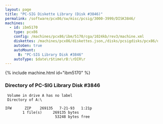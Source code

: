 ```yaml
---
layout: page
title: "PC-SIG Diskette Library (Disk #3846)"
permalink: /software/pcx86/sw/misc/pcsig/3000-3999/DISK3846/
machines:
  - id: ibm5170
    type: pcx86
    config: /machines/pcx86/ibm/5170/cga/1024kb/rev3/machine.xml
    diskettes: /machines/pcx86/diskettes.json,/disks/pcsigdisks/pcx86/diskettes.json
    autoGen: true
    autoMount:
      B: "PC-SIG Library Disk #3846"
    autoType: $date\r$time\rB:\rDIR\r
---
```


{% include machine.html id="ibm5170" %}

### Directory of PC-SIG Library Disk #3846

     Volume in drive A has no label
     Directory of A:\

    IFW      ZIP    269135   7-21-93   1:21p
            1 file(s)     269135 bytes
                           53248 bytes free
